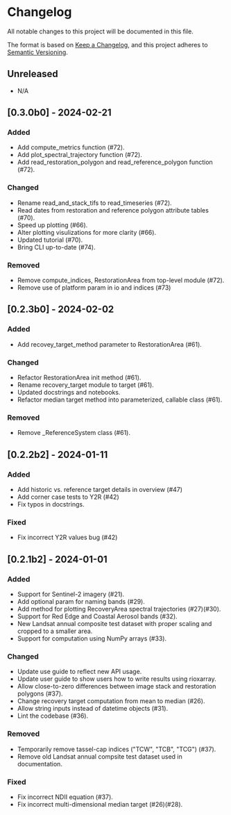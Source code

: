 # Changelog

All notable changes to this project will be documented in this file.

The format is based on [Keep a Changelog](https://keepachangelog.com/en/1.0.0/),
and this project adheres to [Semantic Versioning](https://semver.org/spec/v2.0.0.html).

## Unreleased

- N/A

## [0.3.0b0] - 2024-02-21

### Added

- Add compute_metrics function (#72).
- Add plot_spectral_trajectory function (#72).
- Add read_restoration_polygon and read_reference_polygon function (#72).

### Changed

- Rename read_and_stack_tifs to read_timeseries (#72).
- Read dates from restoration and reference polygon attribute tables (#70).
- Speed up plotting (#66).
- Alter plotting visulizations for more clarity (#66).
- Updated tutorial (#70).
- Bring CLI up-to-date (#74).

### Removed

- Remove compute_indices, RestorationArea from top-level module (#72).
- Remove use of platform param in io and indices (#73)

## [0.2.3b0] - 2024-02-02

### Added

- Add recovey_target_method parameter to RestorationArea (#61).

### Changed

- Refactor RestorationArea init method (#61).
- Rename recovery_target module to target (#61).
- Updated docstrings and notebooks.
- Refactor median target method into parameterized, callable class (#61).

### Removed

- Remove _ReferenceSystem class (#61).


## [0.2.2b2] - 2024-01-11

### Added

- Add historic vs. reference target details in overview (#47)
- Add corner case tests to Y2R (#42)
- Fix typos in docstrings.

### Fixed

- Fix incorrect Y2R values bug (#42)


## [0.2.1b2] - 2024-01-01

### Added

- Support for Sentinel-2 imagery (#21).
- Add optional param for naming bands (#29).
- Add method for plotting RecoveryArea spectral trajectories (#27)(#30).
- Support for Red Edge and Coastal Aerosol bands (#32).
- New Landsat annual composite test dataset with proper scaling and cropped to a smaller area.
- Support for computation using NumPy arrays (#33).

### Changed

- Update use guide to reflect new API usage.
- Update user guide to show users how to write results using rioxarray.
- Allow close-to-zero differences between image stack and restoration polygons (#37).
- Change recovery target computation from mean to median (#26).
- Allow string inputs instead of datetime objects (#31).
- Lint the codebase (#36).

### Removed

- Temporarily remove tassel-cap indices ("TCW", "TCB", "TCG") (#37).
- Remove old Landsat annual compsite test dataset used in documentation.

### Fixed

- Fix incorrect NDII equation (#37).
- Fix incorrect multi-dimensional median target (#26)(#28).
